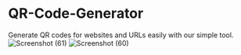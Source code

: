 # QR-Code-Generator
Generate QR codes for websites and URLs easily with our simple tool.
![Screenshot (61)](https://github.com/pandeybusiness/QR-Code-Generator/assets/83712991/b02cd89a-f321-49d3-8731-680fecbcec9b)
![Screenshot (60)](https://github.com/pandeybusiness/QR-Code-Generator/assets/83712991/50092aa6-0a9b-42d1-a952-2f69db7f8d96)
